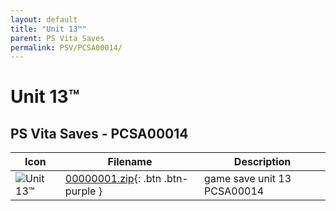 ```yaml
---
layout: default
title: "Unit 13™"
parent: PS Vita Saves
permalink: PSV/PCSA00014/
---
```

# Unit 13™

## PS Vita Saves - PCSA00014

| Icon | Filename | Description |
|------|----------|-------------|
| ![Unit 13™](https://github.com/bucanero/apollo-vita/raw/main/sce_sys/icon0.png) | [00000001.zip](00000001.zip){: .btn .btn-purple } |  game save unit 13 PCSA00014  |
